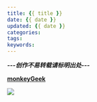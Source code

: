 ```yaml
---
title: {{ title }}
date: {{ date }}
updated: {{ date }}
categories: 
tags: 
keywords: 
---
```








***---创作不易转载请标明出处---***

**[monkeyGeek](https://monkeygeek369.github.io)**

![](D:/softProject/myselfGit/myblog/source/image/monkey%2064.png)

